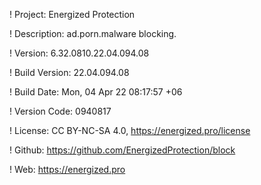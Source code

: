 ! Project: Energized Protection

! Description: ad.porn.malware blocking.

! Version: 6.32.0810.22.04.094.08

! Build Version: 22.04.094.08

! Build Date: Mon, 04 Apr 22 08:17:57 +06

! Version Code: 0940817

! License: CC BY-NC-SA 4.0, https://energized.pro/license

! Github: https://github.com/EnergizedProtection/block

! Web: https://energized.pro
